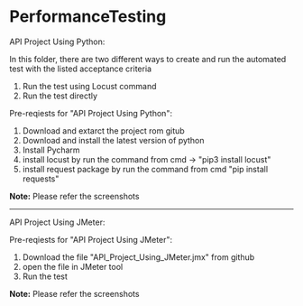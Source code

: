 # PerformanceTesting



API Project Using Python:


In this folder, there are two different ways to create and run the automated test with the listed acceptance criteria

1) Run the test using Locust command
2) Run the test directly


Pre-reqiests for "API Project Using Python":
1) Download and extarct the project rom gitub
2) Download and install the latest version of python 
3) Install Pycharm
4) install locust by run the command from cmd -> "pip3 install locust" 
5) install request package by run the command from cmd "pip install requests"


**Note:**
Please refer the screenshots


----------------------------------------------------------------------

API Project Using JMeter:

Pre-reqiests for "API Project Using JMeter":
1) Download the file "API_Project_Using_JMeter.jmx" from github
2) open the file in JMeter tool
3) Run the test


**Note:**
Please refer the screenshots

